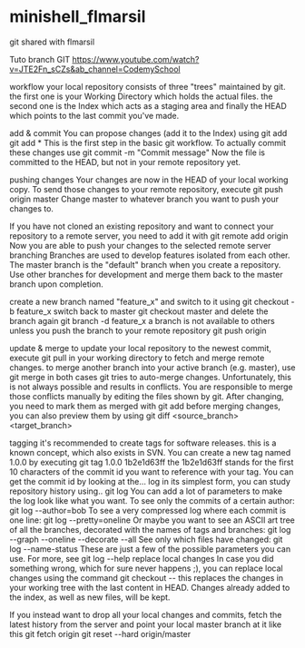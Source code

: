 # minishell_flmarsil
git shared with flmarsil

Tuto branch GIT https://www.youtube.com/watch?v=JTE2Fn_sCZs&ab_channel=CodemySchool

workflow
your local repository consists of three "trees" maintained by git. the first one is your Working Directory which holds the actual files. the second one is the Index which acts as a staging area and finally the HEAD which points to the last commit you've made.


add & commit
You can propose changes (add it to the Index) using
git add <filename>
git add *
This is the first step in the basic git workflow. To actually commit these changes use
git commit -m "Commit message"
Now the file is committed to the HEAD, but not in your remote repository yet.

pushing changes
Your changes are now in the HEAD of your local working copy. To send those changes to your remote repository, execute
git push origin master
Change master to whatever branch you want to push your changes to.

If you have not cloned an existing repository and want to connect your repository to a remote server, you need to add it with
git remote add origin <server>
Now you are able to push your changes to the selected remote server
branching
Branches are used to develop features isolated from each other. The master branch is the "default" branch when you create a repository. Use other branches for development and merge them back to the master branch upon completion.


create a new branch named "feature_x" and switch to it using
git checkout -b feature_x
switch back to master
git checkout master
and delete the branch again
git branch -d feature_x
a branch is not available to others unless you push the branch to your remote repository
git push origin <branch>

update & merge
to update your local repository to the newest commit, execute
git pull
in your working directory to fetch and merge remote changes.
to merge another branch into your active branch (e.g. master), use
git merge <branch>
in both cases git tries to auto-merge changes. Unfortunately, this is not always possible and results in conflicts. You are responsible to merge those conflicts manually by editing the files shown by git. After changing, you need to mark them as merged with
git add <filename>
before merging changes, you can also preview them by using
git diff <source_branch> <target_branch>

tagging
it's recommended to create tags for software releases. this is a known concept, which also exists in SVN. You can create a new tag named 1.0.0 by executing
git tag 1.0.0 1b2e1d63ff
the 1b2e1d63ff stands for the first 10 characters of the commit id you want to reference with your tag. You can get the commit id by looking at the...
log
in its simplest form, you can study repository history using.. git log
You can add a lot of parameters to make the log look like what you want. To see only the commits of a certain author:
git log --author=bob
To see a very compressed log where each commit is one line:
git log --pretty=oneline
Or maybe you want to see an ASCII art tree of all the branches, decorated with the names of tags and branches:
git log --graph --oneline --decorate --all
See only which files have changed:
git log --name-status
These are just a few of the possible parameters you can use. For more, see git log --help
replace local changes
In case you did something wrong, which for sure never happens ;), you can replace local changes using the command
git checkout -- <filename>
this replaces the changes in your working tree with the last content in HEAD. Changes already added to the index, as well as new files, will be kept.

If you instead want to drop all your local changes and commits, fetch the latest history from the server and point your local master branch at it like this
git fetch origin
git reset --hard origin/master
